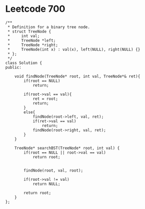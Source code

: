 # Leetcode 700
    /**
     * Definition for a binary tree node.
     * struct TreeNode {
     *     int val;
     *     TreeNode *left;
     *     TreeNode *right;
     *     TreeNode(int x) : val(x), left(NULL), right(NULL) {}
     * };
     */
    class Solution {
    public:

        void findNode(TreeNode* root, int val, TreeNode*& ret){
            if(root == NULL)
                return;

            if(root->val == val){
                ret = root;
                return;
            }
            else{
                findNode(root->left, val, ret);
                if(ret->val == val)
                    return;
                findNode(root->right, val, ret);
            }
        }

        TreeNode* searchBST(TreeNode* root, int val) {
            if(root == NULL || root->val == val)
                return root;


            findNode(root, val, root);

            if(root->val != val)
                return NULL;

            return root;
        }
    };
